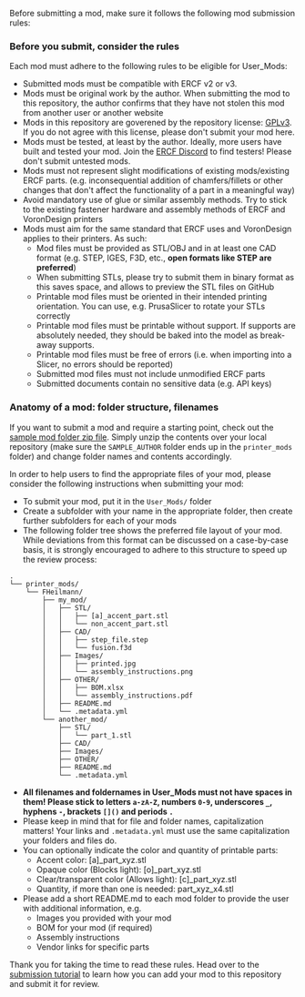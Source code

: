 Before submitting a mod, make sure it follows the following mod submission rules:

### Before you submit, consider the rules

Each mod must adhere to the following rules to be eligible for User_Mods:

- Submitted mods must be compatible with ERCF v2 or v3.
- Mods must be original work by the author. When submitting the mod to this repository, the author confirms that they have not stolen this mod from another user or another website
- Mods in this repository are goverened by the repository license: [GPLv3](https://www.gnu.org/licenses/gpl-3.0.html). If you do not agree with this license, please don't submit your mod here.
- Mods must be tested, at least by the author. Ideally, more users have built and tested your mod. Join the [ERCF Discord](https://discord.com/channels/1267663557999329371/1310278996503826585) to find testers! Please don't submit untested mods.
- Mods must not represent slight modifications of existing mods/existing ERCF parts. (e.g. inconsequential addition of chamfers/fillets or other changes that don't affect the functionality of a part in a meaningful way)
- Avoid mandatory use of glue or similar assembly methods. Try to stick to the existing fastener hardware and assembly methods of ERCF and VoronDesign printers
- Mods must aim for the same standard that ERCF uses and VoronDesign applies to their printers. As such:
  - Mod files must be provided as STL/OBJ and in at least one CAD format (e.g. STEP, IGES, F3D, etc., **open formats like STEP are preferred**)
  - When submitting STLs, please try to submit them in binary format as this saves space, and allows to preview the STL files on GitHub
  - Printable mod files must be oriented in their intended printing orientation. You can use, e.g. PrusaSlicer to rotate your STLs correctly
  - Printable mod files must be printable without support. If supports are absolutely needed, they should be baked into the model as break-away supports.
  - Printable mod files must be free of errors (i.e. when importing into a Slicer, no errors should be reported)
  - Submitted mod files must not include unmodified ERCF parts
  - Submitted documents contain no sensitive data (e.g. API keys)

### Anatomy of a mod: folder structure, filenames

If you want to submit a mod and require a starting point, check out the [sample mod folder zip file](https://github.com/VoronDesign/VoronUsers/raw/main/sample_mod.zip). Simply unzip the contents over your local repository (make sure the `SAMPLE_AUTHOR` folder ends up in the `printer_mods` folder) and change folder names and contents accordingly.

In order to help users to find the appropriate files of your mod, please consider the following instructions when submitting your mod:

- To submit your mod, put it in the `User_Mods/` folder
- Create a subfolder with your name in the appropriate folder, then create further subfolders for each of your mods
- The following folder tree shows the preferred file layout of your mod. While deviations from this format can be discussed on a case-by-case basis, it is strongly encouraged to adhere to this structure to speed up the review process:
```
.
└── printer_mods/
    └── FHeilmann/
        ├── my_mod/
        │   ├── STL/
        │   │   ├── [a]_accent_part.stl
        │   │   └── non_accent_part.stl
        │   ├── CAD/
        │   │   ├── step_file.step
        │   │   └── fusion.f3d
        │   ├── Images/
        │   │   ├── printed.jpg
        │   │   └── assembly_instructions.png
        │   ├── OTHER/
        │   │   ├── BOM.xlsx
        │   │   └── assembly_instructions.pdf
        │   ├── README.md
        │   └── .metadata.yml
        └── another_mod/
            ├── STL/
            │   └── part_1.stl
            ├── CAD/
            ├── Images/
            ├── OTHER/
            ├── README.md
            └── .metadata.yml
```
- **All filenames and foldernames in User_Mods must not have spaces in them!  Please stick to letters `a-zA-Z`, numbers `0-9`, underscores `_`, hyphens `-`, brackets `[]()` and periods `.`**
- Please keep in mind that for file and folder names, capitalization matters!  Your links and `.metadata.yml` must use the same capitalization your folders and files do.
- You can optionally indicate the color and quantity of printable parts:
  - Accent color: [a]_part_xyz.stl
  - Opaque color (Blocks light): [o]_part_xyz.stl
  - Clear/transparent color (Allows light): [c]_part_xyz.stl
  - Quantity, if more than one is needed: part_xyz_x4.stl 
- Please add a short README.md to each mod folder to provide the user with additional information, e.g. 
  - Images you provided with your mod
  - BOM for your mod (if required)
  - Assembly instructions
  - Vendor links for specific parts

Thank you for taking the time to read these rules. Head over to the [submission tutorial](How-to-Submit-to-User_Mods) to learn how you can add your mod to this repository and submit it for review.